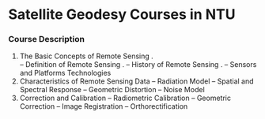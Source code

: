 # Satellite Geodesy Courses in NTU


### Course Description
1. The Basic Concepts of Remote Sensing .  
– Definition of Remote Sensing . 
– History of Remote Sensing . 
– Sensors and Platforms Technologies
2. Characteristics of Remote Sensing Data
– Radiation Model
– Spatial and Spectral Response
– Geometric Distortion
– Noise Model
3. Correction and Calibration
– Radiometric Calibration
– Geometric Correction
– Image Registration
– Orthorectification

